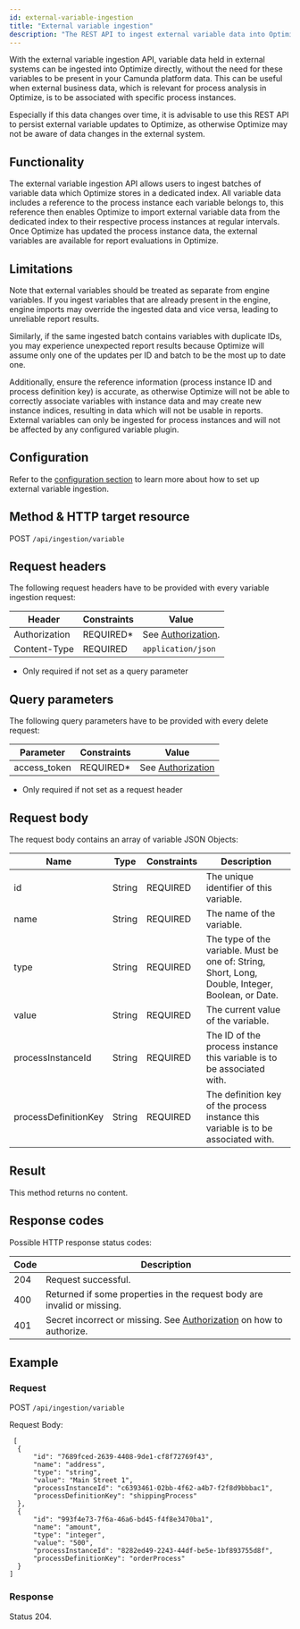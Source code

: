 ```yaml
---
id: external-variable-ingestion
title: "External variable ingestion"
description: "The REST API to ingest external variable data into Optimize."
---
```


With the external variable ingestion API, variable data held in external systems can be ingested into Optimize directly,
without the need for these variables to be present in your Camunda platform data. This can be useful when external
business data, which is relevant for process analysis in Optimize, is to be associated with specific process instances.

Especially if this data changes over time, it is advisable to use this REST API to persist external variable updates to Optimize, as otherwise Optimize may not be aware of data changes in the external system.

## Functionality

The external variable ingestion API allows users to ingest batches of variable data which Optimize stores in a dedicated
index. All variable data includes a reference to the process instance each variable belongs to, this reference then
enables Optimize to import external variable data from the dedicated index to their respective process instances at
regular intervals. Once Optimize has updated the process instance data, the external variables are available for report
evaluations in Optimize.

## Limitations

Note that external variables should be treated as separate from engine variables. If you ingest variables that are already present in the engine, engine imports may override the ingested data and vice versa, leading to unreliable report results.

Similarly, if the same ingested batch contains variables with duplicate IDs, you may experience unexpected report results because Optimize will assume only one of the updates per ID and batch to be the most up to date one.

Additionally, ensure the reference information (process instance ID and process definition key) is accurate, as otherwise Optimize will not be able to correctly associate variables with instance data and may create new instance indices, resulting in data which will not be usable in reports. External variables can only be ingested for process instances and will not be affected by any configured variable plugin.

## Configuration

Refer to
the [configuration section](../../self-managed/optimize-deployment/configuration/system-configuration.md) to learn more
about how to set up external variable ingestion.

## Method & HTTP target resource

POST `/api/ingestion/variable`

## Request headers

The following request headers have to be provided with every variable ingestion request:

| Header        | Constraints | Value                                               |
| ------------- | ----------- | --------------------------------------------------- |
| Authorization | REQUIRED\*  | See [Authorization](../optimize-api-authorization). |
| Content-Type  | REQUIRED    | `application/json`                                  |

- Only required if not set as a query parameter

## Query parameters

The following query parameters have to be provided with every delete request:

| Parameter    | Constraints | Value                                              |
| ------------ | ----------- | -------------------------------------------------- |
| access_token | REQUIRED\*  | See [Authorization](../optimize-api-authorization) |

- Only required if not set as a request header

## Request body

The request body contains an array of variable JSON Objects:

| Name                 | Type   | Constraints | Description                                                                                       |
| -------------------- | ------ | ----------- | ------------------------------------------------------------------------------------------------- |
| id                   | String | REQUIRED    | The unique identifier of this variable.                                                           |
| name                 | String | REQUIRED    | The name of the variable.                                                                         |
| type                 | String | REQUIRED    | The type of the variable. Must be one of: String, Short, Long, Double, Integer, Boolean, or Date. |
| value                | String | REQUIRED    | The current value of the variable.                                                                |
| processInstanceId    | String | REQUIRED    | The ID of the process instance this variable is to be associated with.                            |
| processDefinitionKey | String | REQUIRED    | The definition key of the process instance this variable is to be associated with.                |

## Result

This method returns no content.

## Response codes

Possible HTTP response status codes:

| Code | Description                                                                                          |
| ---- | ---------------------------------------------------------------------------------------------------- |
| 204  | Request successful.                                                                                  |
| 400  | Returned if some properties in the request body are invalid or missing.                              |
| 401  | Secret incorrect or missing. See [Authorization](../optimize-api-authorization) on how to authorize. |

## Example

### Request

POST `/api/ingestion/variable`

Request Body:

     [
      {
          "id": "7689fced-2639-4408-9de1-cf8f72769f43",
          "name": "address",
          "type": "string",
          "value": "Main Street 1",
          "processInstanceId": "c6393461-02bb-4f62-a4b7-f2f8d9bbbac1",
          "processDefinitionKey": "shippingProcess"
      },
      {
          "id": "993f4e73-7f6a-46a6-bd45-f4f8e3470ba1",
          "name": "amount",
          "type": "integer",
          "value": "500",
          "processInstanceId": "8282ed49-2243-44df-be5e-1bf893755d8f",
          "processDefinitionKey": "orderProcess"
      }
    ]

### Response

Status 204.
